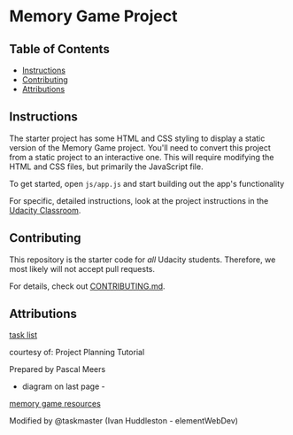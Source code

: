 # Memory Game Project

## Table of Contents

* [Instructions](#instructions)
* [Contributing](#contributing)
* [Attributions](#attributions)

## Instructions

The starter project has some HTML and CSS styling to display a static version of the Memory Game project. You'll need to convert this project from a static project to an interactive one. This will require modifying the HTML and CSS files, but primarily the JavaScript file.

To get started, open `js/app.js` and start building out the app's functionality

For specific, detailed instructions, look at the project instructions in the [Udacity Classroom](https://classroom.udacity.com/me).

## Contributing

This repository is the starter code for _all_ Udacity students. Therefore, we most likely will not accept pull requests.

For details, check out [CONTRIBUTING.md](CONTRIBUTING.md).

## Attributions

[task list](tasks.md)

courtesy of:
Project Planning Tutorial

Prepared by Pascal Meers
- diagram on last page -

[memory game resources](https://www.diigo.com/outliner/fii42b/Udacity-Memory-Game-Project-(project-%232)?key=dwj0y5x9cw)

Modified by @taskmaster (Ivan Huddleston - elementWebDev)
